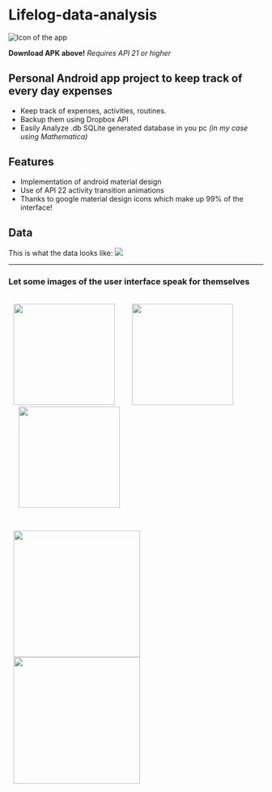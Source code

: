 # Lifelog-data-analysis
![Icon of the app](http://juanjoneri.com/img/Lifelog/lifelog_ic_launcher.png)

**Download APK above!**
*Requires API 21 or higher*

## Personal Android app project to keep track of every day expenses
 - Keep track of expenses, activities, routines.
 - Backup them using Dropbox API
 - Easily Analyze .db SQLite generated database in you pc *(in my case using Mathematica)*

## Features
 - Implementation of android material design
 - Use of API 22 activity transition animations
 - Thanks to google material design icons which make up 99% of the interface!

## Data
This is what the data looks like:
<img src="http://juanjoneri.com/img/Lifelog/Data.PNG"/>
<hr>

### Let some images of the user interface speak for themselves
<br>
<img src="http://juanjoneri.com/img/Lifelog/Screen_Main Activity.png" hspace="10" width="200"/>
<img src="http://juanjoneri.com/img/Lifelog/backup.png" hspace="20" width="200"/>
<img src="http://juanjoneri.com/img/Lifelog/price.png" hspace="20" width="200"/> 
<p><br></p>
<img src="http://juanjoneri.com/img/Lifelog/Screen_Details Activity.png" hspace="10" width="250"/> 
<img src="http://juanjoneri.com/img/Lifelog/custom.png" hspace="10" width="250"/>

